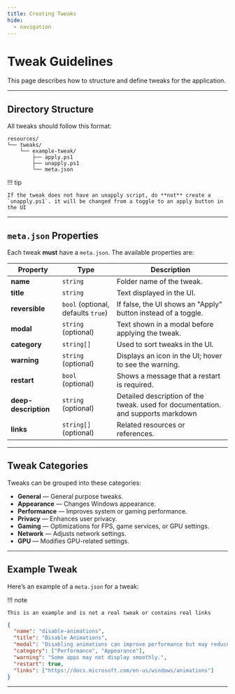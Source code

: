 ```yaml
---
title: Creating Tweaks
hide:
  - navigation
---
```


# Tweak Guidelines

This page describes how to structure and define tweaks for the application.

---

## Directory Structure

All tweaks should follow this format:

```text
resources/
└── tweaks/
    └── example-tweak/
        ├── apply.ps1
        ├── unapply.ps1
        └── meta.json
```

!!! tip

    If the tweak does not have an unapply script, do **not** create a `unapply.ps1`. it will be changed from a toggle to an apply button in the UI

---

## `meta.json` Properties

Each tweak **must** have a `meta.json`. The available properties are:

| Property             | Type                               | Description                                                                      |
| -------------------- | ---------------------------------- | -------------------------------------------------------------------------------- |
| **name**             | `string`                           | Folder name of the tweak.                                                        |
| **title**            | `string`                           | Text displayed in the UI.                                                        |
| **reversible**       | `bool` (optional, defaults `true`) | If false, the UI shows an "Apply" button instead of a toggle.                    |
| **modal**            | `string` (optional)                | Text shown in a modal before applying the tweak.                                 |
| **category**         | `string[]`                         | Used to sort tweaks in the UI.                                                   |
| **warning**          | `string` (optional)                | Displays an icon in the UI; hover to see the warning.                            |
| **restart**          | `bool` (optional)                  | Shows a message that a restart is required.                                      |
| **deep-description** | `string` (optional)                | Detailed description of the tweak. used for documentation. and supports markdown |
| **links**            | `string[]` (optional)              | Related resources or references.                                                 |

---

## Tweak Categories

Tweaks can be grouped into these categories:

- **General** — General purpose tweaks.
- **Appearance** — Changes Windows appearance.
- **Performance** — Improves system or gaming performance.
- **Privacy** — Enhances user privacy.
- **Gaming** — Optimizations for FPS, game services, or GPU settings.
- **Network** — Adjusts network settings.
- **GPU** — Modifies GPU-related settings.

---

## Example Tweak

Here’s an example of a `meta.json` for a tweak:

!!! note

    This is an example and is not a real tweak or contains real links

```json
{
  "name": "disable-animations",
  "title": "Disable Animations",
  "modal": "Disabling animations can improve performance but may reduce visual effects.",
  "category": ["Performance", "Appearance"],
  "warning": "Some apps may not display smoothly.",
  "restart": true,
  "links": ["https://docs.microsoft.com/en-us/windows/animations"]
}
```

---
